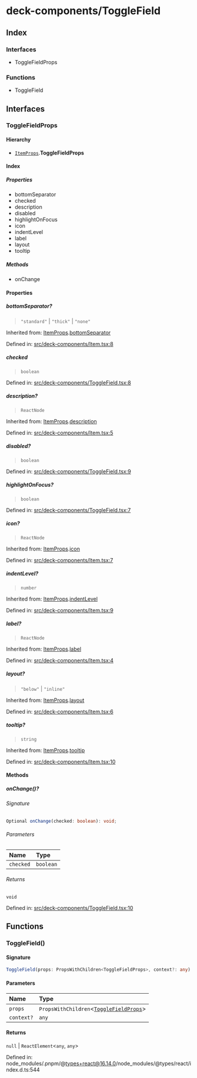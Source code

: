 # deck-components/ToggleField

## Index

### Interfaces

- ToggleFieldProps

### Functions

- ToggleField

## Interfaces

### ToggleFieldProps

#### Hierarchy

- [`ItemProps`](Item#itemprops).**ToggleFieldProps**

#### Index

##### Properties

- bottomSeparator
- checked
- description
- disabled
- highlightOnFocus
- icon
- indentLevel
- label
- layout
- tooltip

##### Methods

- onChange

#### Properties

##### bottomSeparator?

> `"standard"` \| `"thick"` \| `"none"`

Inherited from: [ItemProps](Item#itemprops).[bottomSeparator](Item#bottomseparator)

Defined in:  [src/deck-components/Item.tsx:8](https://github.com/SteamDeckHomebrew/decky-frontend-lib/blob/-/src/deck-components/Item.tsx#L8)

##### checked

> `boolean`

Defined in:  [src/deck-components/ToggleField.tsx:8](https://github.com/SteamDeckHomebrew/decky-frontend-lib/blob/-/src/deck-components/ToggleField.tsx#L8)

##### description?

> `ReactNode`

Inherited from: [ItemProps](Item#itemprops).[description](Item#description)

Defined in:  [src/deck-components/Item.tsx:5](https://github.com/SteamDeckHomebrew/decky-frontend-lib/blob/-/src/deck-components/Item.tsx#L5)

##### disabled?

> `boolean`

Defined in:  [src/deck-components/ToggleField.tsx:9](https://github.com/SteamDeckHomebrew/decky-frontend-lib/blob/-/src/deck-components/ToggleField.tsx#L9)

##### highlightOnFocus?

> `boolean`

Defined in:  [src/deck-components/ToggleField.tsx:7](https://github.com/SteamDeckHomebrew/decky-frontend-lib/blob/-/src/deck-components/ToggleField.tsx#L7)

##### icon?

> `ReactNode`

Inherited from: [ItemProps](Item#itemprops).[icon](Item#icon)

Defined in:  [src/deck-components/Item.tsx:7](https://github.com/SteamDeckHomebrew/decky-frontend-lib/blob/-/src/deck-components/Item.tsx#L7)

##### indentLevel?

> `number`

Inherited from: [ItemProps](Item#itemprops).[indentLevel](Item#indentlevel)

Defined in:  [src/deck-components/Item.tsx:9](https://github.com/SteamDeckHomebrew/decky-frontend-lib/blob/-/src/deck-components/Item.tsx#L9)

##### label?

> `ReactNode`

Inherited from: [ItemProps](Item#itemprops).[label](Item#label)

Defined in:  [src/deck-components/Item.tsx:4](https://github.com/SteamDeckHomebrew/decky-frontend-lib/blob/-/src/deck-components/Item.tsx#L4)

##### layout?

> `"below"` \| `"inline"`

Inherited from: [ItemProps](Item#itemprops).[layout](Item#layout)

Defined in:  [src/deck-components/Item.tsx:6](https://github.com/SteamDeckHomebrew/decky-frontend-lib/blob/-/src/deck-components/Item.tsx#L6)

##### tooltip?

> `string`

Inherited from: [ItemProps](Item#itemprops).[tooltip](Item#tooltip)

Defined in:  [src/deck-components/Item.tsx:10](https://github.com/SteamDeckHomebrew/decky-frontend-lib/blob/-/src/deck-components/Item.tsx#L10)

#### Methods

##### onChange()?

###### Signature

```ts
Optional onChange(checked: boolean): void;
```

###### Parameters

| Name | Type |
| :------ | :------ |
| `checked` | `boolean` |

###### Returns

`void`

Defined in:  [src/deck-components/ToggleField.tsx:10](https://github.com/SteamDeckHomebrew/decky-frontend-lib/blob/-/src/deck-components/ToggleField.tsx#L10)

## Functions

### ToggleField()

#### Signature

```ts
ToggleField(props: PropsWithChildren<ToggleFieldProps>, context?: any): null | ReactElement<any, any>;
```

#### Parameters

| Name | Type |
| :------ | :------ |
| `props` | `PropsWithChildren`\<[`ToggleFieldProps`](ToggleField#togglefieldprops)\> |
| `context?` | `any` |

#### Returns

`null` \| `ReactElement`\<`any`, `any`\>

Defined in:  node\_modules/.pnpm/@types+react@16.14.0/node\_modules/@types/react/index.d.ts:544
